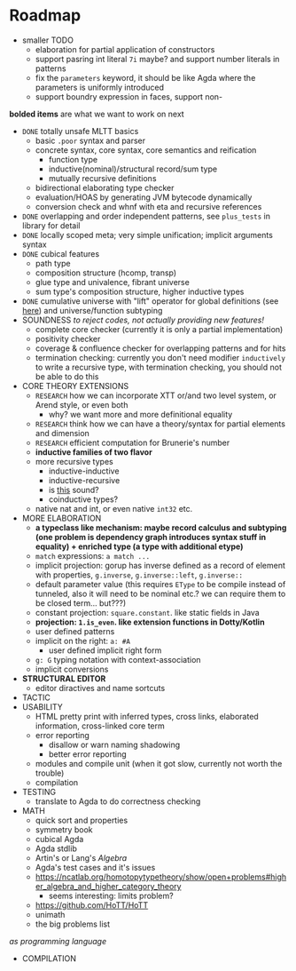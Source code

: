# Roadmap

* smaller TODO
    * elaboration for partial application of constructors
    * support pasring int literal `7i` maybe? and support number literals in patterns
    * fix the `parameters` keyword, it should be like Agda where the parameters is uniformly introduced
    * support boundry expression in faces, support non-

**bolded items** are what we want to work on next

* `DONE` totally unsafe MLTT basics
    * basic `.poor` syntax and parser
    * concrete syntax, core syntax, core semantics and reification
        * function type
        * inductive(nominal)/structural record/sum type
        * mutually recursive definitions
    * bidirectional elaborating type checker
    * evaluation/HOAS by generating JVM bytecode dynamically
    * conversion check and whnf with eta and recursive references
* `DONE` overlapping and order independent patterns, see `plus_tests` in library for detail
* `DONE` locally scoped meta; very simple unification; implicit arguments syntax
* `DONE` cubical features
    * path type
    * composition structure (hcomp, transp)
    * glue type and univalence, fibrant universe
    * sum type's composition structure, higher inductive types
* `DONE` cumulative universe with "lift" operator for global definitions (see [here](https://mazzo.li/epilogue/index.html%3Fp=857&cpage=1.html)) and universe/function subtyping
* SOUNDNESS *to reject codes, not actually providing new features!*
    * complete core checker (currently it is only a partial implementation)
    * positivity checker
    * coverage & confluence checker for overlapping patterns and for hits
    * termination checking: currently you don't need modifier `inductively` to write a recursive type, with termination checking, you should not be able to do this
* CORE THEORY EXTENSIONS
    * `RESEARCH` how we can incorporate XTT or/and two level system, or Arend style, or even both
        * why? we want more and more definitional equality
    * `RESEARCH` think how we can have a theory/syntax for partial elements and dimension
    * `RESEARCH` efficient computation for Brunerie's number
    * **inductive families of two flavor**
    * more recursive types
        * inductive-inductive
        * inductive-recursive
        * is [this](https://arend.readthedocs.io/en/latest/language-reference/definitions/hits/#conditions) sound?
        * coinductive types?
    * native nat and int, or even native `int32` etc.
* MORE ELABORATION
    * **a typeclass like mechanism: maybe record calculus and subtyping (one problem is dependency graph introduces syntax stuff in equality) + enriched type (a type with additional etype)**
    * `match` expressions: `a match ...`
    * implicit projection: gorup has inverse defined as a record of element with properties, `g.inverse`, `g.inverse::left`, `g.inverse::`
    * default parameter value (this requires `EType` to be compile instead of tunneled, also it will need to be nominal etc.? we can require them to be closed term... but???)
    * constant projection: `square.constant`. like static fields in Java
    * **projection: `1.is_even`. like extension functions in Dotty/Kotlin**
    * user defined patterns
    * implicit on the right: `a: #A`
        * user defined implicit right form
    * `g: G` typing notation with context-association
    * implicit conversions
* **STRUCTURAL EDITOR**
    * editor diractives and name sortcuts
* TACTIC
* USABILITY
    * HTML pretty print with inferred types, cross links, elaborated information, cross-linked core term
    * error reporting
        * disallow or warn naming shadowing
        * better error reporting
    * modules and compile unit (when it got slow, currently not worth the trouble)
    * compilation
* TESTING
    * translate to Agda to do correctness checking
* MATH
    * quick sort and properties
    * symmetry book
    * cubical Agda
    * Agda stdlib
    * Artin's or Lang's *Algebra*
    * Agda's test cases and it's issues
    * https://ncatlab.org/homotopytypetheory/show/open+problems#higher_algebra_and_higher_category_theory
        * seems interesting: limits problem?
    * https://github.com/HoTT/HoTT
    * unimath
    * the big problems list

*as programming language*

* COMPILATION